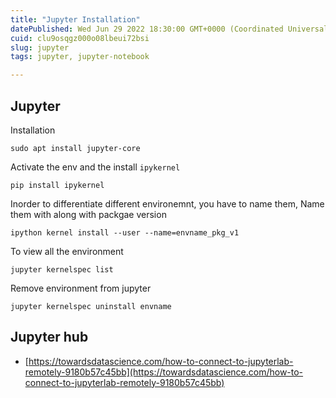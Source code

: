 ```yaml
---
title: "Jupyter Installation"
datePublished: Wed Jun 29 2022 18:30:00 GMT+0000 (Coordinated Universal Time)
cuid: clu9osqgz000o08lbeui72bsi
slug: jupyter
tags: jupyter, jupyter-notebook

---
```


## Jupyter

Installation

```plaintext
sudo apt install jupyter-core
```

Activate the env and the install `ipykernel`

```plaintext
pip install ipykernel
```

Inorder to differentiate different environemnt, you have to name them, Name them with along with packgae version

```plaintext
ipython kernel install --user --name=envname_pkg_v1
```

To view all the environment

```plaintext
jupyter kernelspec list
```

Remove environment from jupyter

```plaintext
jupyter kernelspec uninstall envname
```

## Jupyter hub

* [https://towardsdatascience.com/how-to-connect-to-jupyterlab-remotely-9180b57c45bb](https://towardsdatascience.com/how-to-connect-to-jupyterlab-remotely-9180b57c45bb)